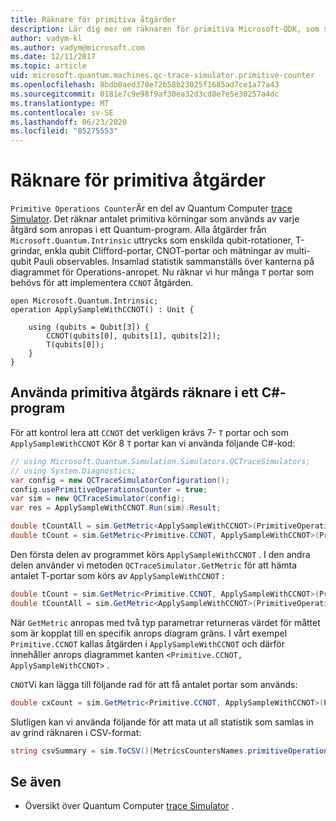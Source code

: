 ```yaml
---
title: Räknare för primitiva åtgärder
description: Lär dig mer om räknaren för primitiva Microsoft-QDK, som spårar antalet primitiva körningar som används av åtgärder i ett Quantum-program.
author: vadym-kl
ms.author: vadym@microsoft.com
ms.date: 12/11/2017
ms.topic: article
uid: microsoft.quantum.machines.qc-trace-simulator.primitive-counter
ms.openlocfilehash: 8bdb0aed370e72b58b23025f1685ad7ce1a77a43
ms.sourcegitcommit: 0181e7c9e98f9af30ea32d3cd8e7e5e30257a4dc
ms.translationtype: MT
ms.contentlocale: sv-SE
ms.lasthandoff: 06/23/2020
ms.locfileid: "85275553"
---
```

# <a name="primitive-operations-counter"></a>Räknare för primitiva åtgärder  

`Primitive Operations Counter`Är en del av Quantum Computer [trace Simulator](xref:microsoft.quantum.machines.qc-trace-simulator.intro). Det räknar antalet primitiva körningar som används av varje åtgärd som anropas i ett Quantum-program. Alla åtgärder från `Microsoft.Quantum.Intrinsic` uttrycks som enskilda qubit-rotationer, T-grindar, enkla qubit Clifford-portar, CNOT-portar och mätningar av multi-qubit Pauli observables. Insamlad statistik sammanställs över kanterna på diagrammet för Operations-anropet. Nu räknar vi hur många `T` portar som behövs för att implementera `CCNOT` åtgärden. 

```qsharp
open Microsoft.Quantum.Intrinsic;
operation ApplySampleWithCCNOT() : Unit {

    using (qubits = Qubit[3]) {
        CCNOT(qubits[0], qubits[1], qubits[2]);
        T(qubits[0]);
    } 
}
```

## <a name="using-the-primitive-operations-counter-within-a-c-program"></a>Använda primitiva åtgärds räknare i ett C#-program

För att kontrol lera att `CCNOT` det verkligen krävs 7- `T` portar och som `ApplySampleWithCCNOT` Kör 8 `T` portar kan vi använda följande C#-kod:

```csharp 
// using Microsoft.Quantum.Simulation.Simulators.QCTraceSimulators;
// using System.Diagnostics;
var config = new QCTraceSimulatorConfiguration();
config.usePrimitiveOperationsCounter = true;
var sim = new QCTraceSimulator(config);
var res = ApplySampleWithCCNOT.Run(sim).Result;

double tCountAll = sim.GetMetric<ApplySampleWithCCNOT>(PrimitiveOperationsGroupsNames.T);
double tCount = sim.GetMetric<Primitive.CCNOT, ApplySampleWithCCNOT>(PrimitiveOperationsGroupsNames.T);
```

Den första delen av programmet körs `ApplySampleWithCCNOT` . I den andra delen använder vi metoden `QCTraceSimulator.GetMetric` för att hämta antalet T-portar som körs av `ApplySampleWithCCNOT` : 

```csharp
double tCount = sim.GetMetric<Primitive.CCNOT, ApplySampleWithCCNOT>(PrimitiveOperationsGroupsNames.T);
double tCountAll = sim.GetMetric<ApplySampleWithCCNOT>(PrimitiveOperationsGroupsNames.T);
```

När `GetMetric` anropas med två typ parametrar returneras värdet för måttet som är kopplat till en specifik anrops diagram gräns. I vårt exempel `Primitive.CCNOT` kallas åtgärden i `ApplySampleWithCCNOT` och därför innehåller anrops diagrammet kanten `<Primitive.CCNOT, ApplySampleWithCCNOT>` . 

`CNOT`Vi kan lägga till följande rad för att få antalet portar som används:
```csharp
double cxCount = sim.GetMetric<Primitive.CCNOT, ApplySampleWithCCNOT>(PrimitiveOperationsGroupsNames.CX);
```

Slutligen kan vi använda följande för att mata ut all statistik som samlas in av grind räknaren i CSV-format:
```csharp
string csvSummary = sim.ToCSV()[MetricsCountersNames.primitiveOperationsCounter];
```

## <a name="see-also"></a>Se även ##

- Översikt över Quantum Computer [trace Simulator](xref:microsoft.quantum.machines.qc-trace-simulator.intro) .
